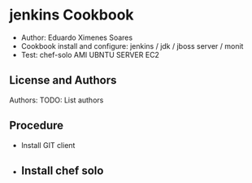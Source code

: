 jenkins Cookbook
================

 - Author: Eduardo Ximenes Soares
 - Cookbook install and configure: jenkins / jdk / jboss server / monit 
 - Test: chef-solo AMI UBNTU SERVER EC2

License and Authors
-------------------
Authors: TODO: List authors


Procedure
------------------

 - Install GIT client

 - Install chef solo
	- 
